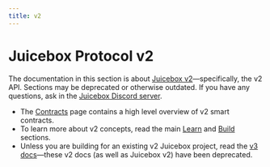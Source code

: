 ```yaml
---
title: v2
---
```


# Juicebox Protocol v2

The documentation in this section is about [Juicebox v2](https://github.com/jbx-protocol/juice-contracts-v2)—specifically, the v2 API. Sections may be deprecated or otherwise outdated. If you have any questions, ask in the [Juicebox Discord server](https://discord.gg/juicebox).

- The [Contracts](/docs/dev/v2/contracts/README.md) page contains a high level overview of v2 smart contracts.
- To learn more about v2 concepts, read the main [Learn](/docs/dev/v3/learn/overview.md) and [Build](/docs/dev/v3/build/getting-started.md) sections.
- Unless you are building for an existing v2 Juicebox project, read the [v3 docs](/docs/dev/v3/api/contracts/README.md)—these v2 docs (as well as Juicebox v2) have been deprecated.
